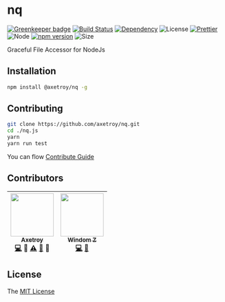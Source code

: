# nq

[![Greenkeeper badge](https://badges.greenkeeper.io/axetroy/nq.svg)](https://greenkeeper.io/)
[![Build Status](https://travis-ci.org/axetroy/nq.svg?branch=master)](https://travis-ci.org/axetroy/nq)
[![Dependency](https://david-dm.org/axetroy/nq.svg)](https://david-dm.org/axetroy/nq)
![License](https://img.shields.io/badge/license-MIT-green.svg)
[![Prettier](https://img.shields.io/badge/Code%20Style-Prettier-green.svg)](https://github.com/prettier/prettier)
![Node](https://img.shields.io/badge/node-%3E=6.0-blue.svg?style=flat-square)
[![npm version](https://badge.fury.io/js/%40axetroy%2Fgpm.svg)](https://badge.fury.io/js/%40axetroy%2Fgpm)
![Size](https://github-size-badge.herokuapp.com/axetroy/nq.svg)

Graceful File Accessor for NodeJs

## Installation
```bash
npm install @axetroy/nq -g
```

## Contributing

```bash
git clone https://github.com/axetroy/nq.git
cd ./nq.js
yarn
yarn run test
```

You can flow [Contribute Guide](https://github.com/axetroy/nq/blob/master/contributing.md)

## Contributors

<!-- ALL-CONTRIBUTORS-LIST:START - Do not remove or modify this section -->
| [<img src="https://avatars1.githubusercontent.com/u/9758711?v=3" width="100px;"/><br /><sub>Axetroy</sub>](http://axetroy.github.io)<br />[💻](https://github.com/axetroy/nq/commits?author=axetroy) 🔌 [⚠️](https://github.com/axetroy/nq/commits?author=axetroy) [🐛](https://github.com/axetroy/nq/issues?q=author%3Aaxetroy) 🎨 | [<img src="https://avatars0.githubusercontent.com/u/14875359?v=3" width="100px;"/><br /><sub>Windom Z</sub>](http://windomz.github.io/)<br />[💻](https://github.com/axetroy/nq/commits?author=WindomZ) [📖](https://github.com/axetroy/nq/commits?author=WindomZ) |
| :---: | :---: |
<!-- ALL-CONTRIBUTORS-LIST:END -->

## License

The [MIT License](https://github.com/axetroy/nq/blob/master/LICENSE)
